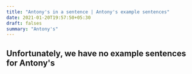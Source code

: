 ```yaml
---
title: "Antony's in a sentence | Antony's example sentences"
date: 2021-01-20T19:57:50+05:30
draft: falses
summary: "Antony's"
---
```

## Unfortunately, we have no example sentences for Antony's                 
